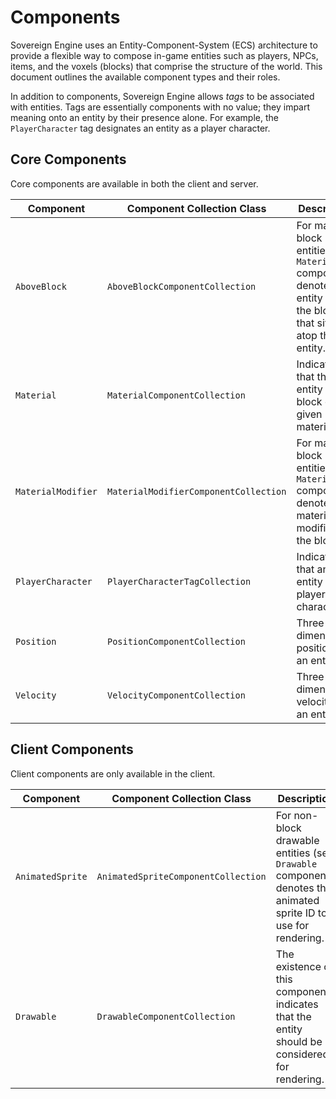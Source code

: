 # Components

Sovereign Engine uses an Entity-Component-System (ECS) architecture to provide
a flexible way to compose in-game entities such as players, NPCs, items, and
the voxels (blocks) that comprise the structure of the world. This document
outlines the available component types and their roles.

In addition to components, Sovereign Engine allows *tags* to be associated with entities.
Tags are essentially components with no value; they impart meaning onto an entity by
their presence alone. For example, the `PlayerCharacter` tag designates an entity as
a player character.

## Core Components

Core components are available in both the client and server.

| Component          | Component Collection Class            | Description                                                                                                            |
|--------------------|---------------------------------------|------------------------------------------------------------------------------------------------------------------------|
| `AboveBlock`       | `AboveBlockComponentCollection`       | For material block entities (see `Material` component), denotes the entity ID of the block that sits atop this entity. |
| `Material`         | `MaterialComponentCollection`         | Indicates that the entity is a block of the given material ID.                                                         |
| `MaterialModifier` | `MaterialModifierComponentCollection` | For material block entities (see `Material` component), denotes the material modifier of the block.                    |
| `PlayerCharacter`  | `PlayerCharacterTagCollection`        | Indicates that an entity is a player character.                                                                        |
| `Position`         | `PositionComponentCollection`         | Three-dimensional position of an entity.                                                                               |
| `Velocity`         | `VelocityComponentCollection`         | Three-dimensional velocity of an entity.                                                                               |

## Client Components

Client components are only available in the client.

| Component        | Component Collection Class          | Description                                                                                                      |
|------------------|-------------------------------------|------------------------------------------------------------------------------------------------------------------|
| `AnimatedSprite` | `AnimatedSpriteComponentCollection` | For non-block drawable entities (see `Drawable` component), denotes the animated sprite ID to use for rendering. |
| `Drawable`       | `DrawableComponentCollection`       | The existence of this component indicates that the entity should be considered for rendering.                    |


